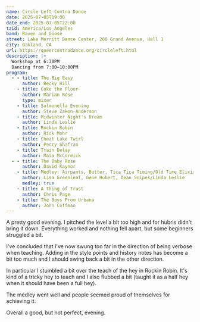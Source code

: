 ```yaml
---
name: Circle Left Contra Dance
date: 2025-07-05T19:00
date_end: 2025-07-05T22:00
tzid: America/Los_Angeles
band: Raven and Goose
street: Lake Merritt Dance Center, 200 Grand Avenue, Hall 1
city: Oakland, CA
url: https://queercontradance.org/circleleft.html
description: |+
  Workshop at 6:30PM
  Dancing from 7:00–10:00PM
program:
  - - title: The Big Easy
      author: Becky Hill
    - title: Coke the Floor
      author: Marian Rose
      type: mixer
    - title: Salmonella Evening
      author: Steve Zakon-Anderson
    - title: Midwinter Night's Dream
      author: Linda Leslie
    - title: Rockin Robin
      author: Rick Mohr
    - title: Cheat Lake Twirl
      author: Perry Shafran
    - title: Train Delay
      author: Maia McCormick
  - - title: The Baby Rose
      author: David Kaynor
    - title: Medley: Airpants, Butter, Tica Tica Timing/Old Time Elixir #2
      author: Lisa Greenleaf, Gene Hubert, Dean Snipes/Linda Leslie
      medley: true
    - title: A Thing of Trust
      author: Chris Page
    - title: The Boys From Urbana
      author: John Coffman
---
```


A pretty good evening. I pitched the level a bit too high and for hubris didn't bring it down. Everything worked and nothing fell apart, but some beginners struggled a bit.

I've concluded that I've now swung too far in the direction of being verbose when teaching. Adding in the style points and history notes has become a bit too much and I should swing back a bit in the other direction.

In particular I stumbled a bit over the teach of the hey in Rockin Robin. It's kind of a tricky hey to teach and I also flubbed a bit (taught it as a half hey when it should have been a full hey).

The medley went well and people seemed proud of themselves for achieving it.

Overall a good, but not perfect, evening.
